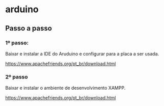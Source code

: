# arduino
<h2>Passo a passo</h2>
<h3>1º passo:</h3>
<p>Baixar e instalar a IDE do Aruduino e configurar para a placa a ser usada.</p>
<a href="https://www.apachefriends.org/pt_br/download.html">https://www.apachefriends.org/pt_br/download.html</a>
<h3>2º passo</h3>
<p>Baixar e instalar o ambiente de desenvolvimento XAMPP.</p>
<a href="https://www.apachefriends.org/pt_br/download.html">https://www.apachefriends.org/pt_br/download.html</a>
